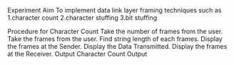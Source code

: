 Experiment
Aim
To implement data link layer framing techniques such as 1.character count 2.character stuffing 3.bit stuffing

Procedure for Character Count
Take the number of frames from the user.
Take the frames from the user.
Find string length of each frames.
Display the frames at the Sender.
Display the Data Transmitted.
Display the frames at the Receiver.
Output
Character Count Output

